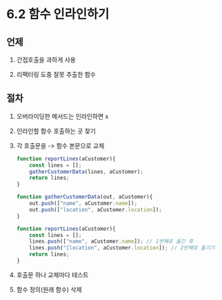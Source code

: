 # 6.2 함수 인라인하기

## 언제

1) 간접호출을 과하게 사용

2) 리팩터링 도중 잘못 추출한 함수

## 절차

1) 오버라이딩한 메서드는 인라인하면 x

2) 인라인할 함수 호출하는 곳 찾기

3) 각 호출문을 -> 함수 본문으로 교체

    ```javascript
    function reportLines(aCustomer){
        const lines = [];
        gatherCustomerData(lines, aCustomer);
        return lines;
    }

    function gatherCustomerData(out, aCustomer){
        out.push(["name", aCustomer.name]);
        out.push(["location", aCustomer.location]);
    }
    ```

    ```javascript
    function reportLines(aCustomer){
        const lines = [];
        lines.push(["name", aCustomer.name]); // 1번째로 옮긴 후
        lines.push("[location", aCustomer.location]); // 2번째로 옮기기
        return lines;
    }
    ```

4) 호출문 하나 교체마다 테스트

5) 함수 정의(원래 함수) 삭제
